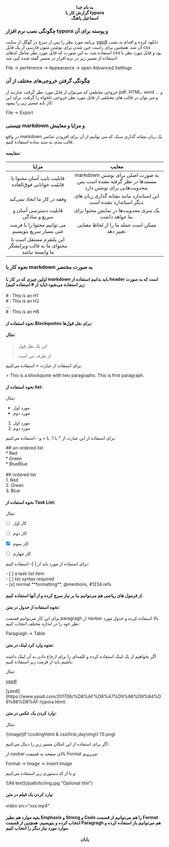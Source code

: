<p style="text-align: center; font-weight: bold;">
    به نام خدا
    <br>
    گزارش کار با typora
    <br>
    اسماعیل پاهنگ
</p>


### چگونگی نصب نرم افزار typora و پوسته برای آن

برنامه مورد نظر را پس از سرچ در گوگل از سایت [yasdl](https://www.yasdl.com/201706/%D8%AF%D8%A7%D9%86%D9%84%D9%88%D8%AF-typora.html) دانلود کرده و اقدام به نصب آن شد. همچنین برای راست چین شدن برای نوشتن متون فارسی از یک فایل css استفاده شد، به این صورت که فایل مورد نظر شامل کدهای css بود و فایل مورد نظر با استفاده از مسیر زیر در نرم افزار در مسیر گفته شده کپی شد:

<div dir="ltr">File -> perference -> Appearance -> open Advanced Settings</div>

### چگونگی گرفتن خروجی‌های مختلف از آن

خروجی مختلفی که می‌توان از فایل مورد نظر گرفت عبارتند از pdf، HTML، word و ... و می توان در قالب های مختلفی از فایل مورد نظر خروجی دلخواه را گرفت. برای این کار باید مسیر زیر را پیمود:

<div dir="ltr">File -> Export</div>

### چیستی markdown و مزایا و معایبش

در واقع markdown یک زبان نشانه گذاری سبک که می توانیم از آن برای افزودن عناصر قالب بندی به سند ساده استفاده کنیم.

#### مقایسه:

|                            مزایا                             |                            معایب                             |
| :----------------------------------------------------------: | :----------------------------------------------------------: |
|      قابلیت تایپ آسان محتوا با قابلیت خوانایی فوق‌العاده      | markdown به صورت اصلی برای نوشتن مستندها در نظر گرفته نشده است پس محدویت‌هایی برای نوشتن دارد. |
|                 وقفه در کار ما ایجاد نمی‌کند                  | این استاندارد مانند نشانه گذاری زبان های دیگر استاندارد نشده است. |
|              قابلیت دسترسی آسان و سریع و سادگی               |      یک سری محدویت‌ها در نمایش محتوا برای ما خواهد داشت.      |
|      می توانیم محتوا را با فرمت غنی بسیار سریع بنویسیم       |        ممکن است جمله ما را از لحاظ معنایی تغییر دهد.         |
| این پلتفرم مستقل است تا محتوای ما به قالب ویرایشگر ما وابسته نباشد |                                                              |

### نحوه کار با markdown به صورت مختصر

#### اولین چیزی که در کار با markdown باید بدانیم استفاده از header است که به صورت زیر استفاده می‌شود:(باید از # استفاده کنیم)

<div dir="ltr">
  # : This is an H1
  <br>
  # : This is an H2
  <br>
  ....
  <br>
  # : This is an H6
  <br>
</div>

#### نحوه استفاده از Blockquotes برای نقل قول‌ها:

#### مثال:

> این یک نقل قول
>
> از طرف من است.

برای استفاده از عبارت > استفاده می‌کنیم:

<div dir="ltr">
  > This is a blockquote with two paragraphs. This is first paragraph.
</div>

#### نحوه استفاده از list:

مثال:

* مورد اول
* مورد دوم



1. مورد اول
2. مورد دوم



برای استفاده از این عبارت از * یا 1. یا + و - استفاده می‌کنیم:

<div dir="ltr">
  ## un-ordered list
    <br>
*   Red
    <br>
*   Green
    <br>
*   BlueBlue
    <br>
    <br>
    ## ordered list
    <br>
1.  Red
    <br>
2. 	Green
    <br>
3.	Blue
</div>

#### نحوه استفاده از Task List:

مثال:

- [ ] کار اول
- [ ] کار دوم
- [x] کار سوم
- [ ] کار چهارم



برای استفاده از مورد باید از [ ]- استفاده کنیم:

<div dir="ltr">
- [ ] a task list item
    <br>
- [ ] list syntax required
    <br>
- [x] normal **formatting**, @mentions, #1234 refs
</div>

#### از فرمول های ریاضی هم می‌توانیم بنا بر نیاز سرچ کرده و از آنها استفاده کنیم.



#### نحوه استفاده از جدول در متن:

برای این کار می‌توانیم قسمت paragragh از navbar بالا استفاده کرده و جدول مورد نظر خود را در اندازه مختلف انتخاب کنیم:

<div dir="ltr">
Paragragh -> Table
</div>

#### نحوه وارد کرد لینک در متن:

اگر بخواهیم از یک لینک استفاده کرده و کلمه‌ای را برای ارجاع دادن به آن لینک داشته باشیم باید از فرمت زیر استفاده کنیم:

مثال:

[yasdl](https://www.yasdl.com/201706/%D8%AF%D8%A7%D9%86%D9%84%D9%88%D8%AF-typora.html)

<div dir="ltr">
[yasdl](https://www.yasdl.com/201706/%D8%AF%D8%A7%D9%86%D9%84%D9%88%D8%AF-typora.html)
</div>

#### وارد کردن یک عکس در متن:

مثال:

![image](F:\coding\html & css\first_day\img\1 (1).png)

اگر برای استفاده از این امکان مسیر زیر را دنبال می‌کنیم: 

از navbar بالای صفحه به قسمت Format می‌رویم:

<div dir="ltr">
Format -> Image -> Insert Image
</div>

و یا از کد دستوری زیر استفاده می‌کنیم:

<div dir="ltr">
![Alt text](/path/to/img.jpg "Optional title")
</div>

#### وارد کردن یک فیلم در متن:

<div dir="ltr">
video src="xxx.mp4"
</div>

#### بقیه موارد هم نظیر Emphasis و Strong و Code را هم می‌توانیم از قسمت Format انتخاب کرده و بنویسیم. همچنین از قسمت Paragragh هم می‌توانیم باز استفاده کرده و موارد مورد نیاز دیگر را انتحاب کنیم.

<p style="text-align: center; font-weight: bold;">
    پایان
</p>
